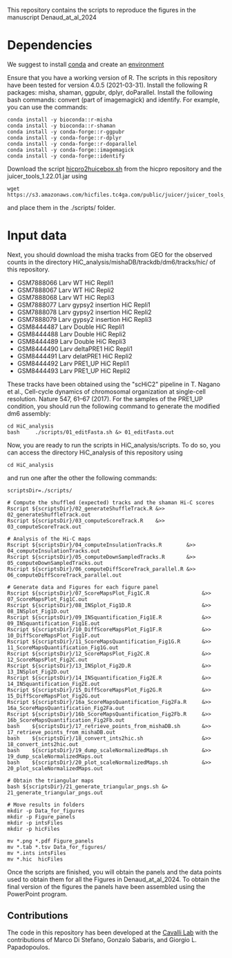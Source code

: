 This repository contains the scripts to reproduce the figures in the manuscript Denaud_at_al_2024

# Dependencies #
We suggest to install [conda](https://conda.io/projects/conda/en/latest/user-guide/getting-started.html) and create an [environment](https://conda.io/projects/conda/en/latest/user-guide/tasks/manage-environments.html)

Ensure that you have a working version of R. The scripts in this repository have been tested for version 4.0.5 (2021-03-31).
Install the following R packages: misha, shaman, ggpubr, dplyr, doParallel.
Install the following bash commands: convert (part of imagemagick) and identify.
For example, you can use the commands:
```
conda install -y bioconda::r-misha
conda install -y bioconda::r-shaman
conda install -y conda-forge::r-ggpubr
conda install -y conda-forge::r-dplyr
conda install -y conda-forge::r-doparallel
conda install -y conda-forge::imagemagick
conda install -y conda-forge::identify
```

Download the script [hicpro2huicebox.sh](https://github.com/nservant/HiC-Pro/blob/master/bin/utils/hicpro2juicebox.sh) from the hicpro repository and the juicer_tools_1.22.01.jar using 
```
wget https://s3.amazonaws.com/hicfiles.tc4ga.com/public/juicer/juicer_tools_1.22.01.jar
```
and place them in the ./scripts/ folder.

# Input data #
Next, you should download the misha tracks from GEO for the observed counts in the directory HiC_analysis/mishaDB/trackdb/dm6/tracks/hic/ of this repository.
- GSM7888066	Larv WT HiC Repli1
- GSM7888067	Larv WT HiC Repli2
- GSM7888068	Larv WT HiC Repli3
- GSM7888077	Larv gypsy2 insertion HiC Repli1
- GSM7888078	Larv gypsy2 insertion HiC Repli2
- GSM7888079	Larv gypsy2 insertion HiC Repli3
- GSM8444487     Larv Double HiC Repli1
- GSM8444488     Larv Double HiC Repli2
- GSM8444489     Larv Double HiC Repli3
- GSM8444490     Larv deltaPRE1 HiC Repli1
- GSM8444491     Larv delatPRE1 HiC Repli2
- GSM8444492     Larv PRE1_UP HiC Repli1
- GSM8444493     Larv PRE1_UP HiC Repli2

These tracks have been obtained using the "scHiC2" pipeline in T. Nagano et al., Cell-cycle dynamics of chromosomal organization at single-cell resolution. Nature 547, 61–67 (2017). For the
samples of the PRE1_UP condition, you should run the following command to generate the modified dm6 assembly:
```
cd HiC_analysis
bash     ./scripts/01_editFasta.sh &> 01_editFasta.out
```

Now, you are ready to run the scripts in HiC_analysis/scripts. To do so, you can access the directory HiC_analysis of this repository using
```
cd HiC_analysis
```
and run one after the other the following commands:
```
scriptsDir=./scripts/

# Compute the shuffled (expected) tracks and the shaman Hi-C scores
Rscript ${scriptsDir}/02_generateShuffleTrack.R &>> 02_generateShuffleTrack.out
Rscript ${scriptsDir}/03_computeScoreTrack.R    &>> 03_computeScoreTrack.out

# Analysis of the Hi-C maps
Rscript ${scriptsDir}/04_computeInsulationTracks.R        &>> 04_computeInsulationTracks.out
Rscript ${scriptsDir}/05_computeDownSampledTracks.R       &>> 05_computeDownSampledTracks.out
Rscript ${scriptsDir}/06_computeDiffScoreTrack_parallel.R &>> 06_computeDiffScoreTrack_parallel.out

# Generate data and Figures for each figure panel
Rscript ${scriptsDir}/07_ScoreMapsPlot_Fig1C.R                 &>> 07_ScoreMapsPlot_Fig1C.out
Rscript ${scriptsDir}/08_INSplot_Fig1D.R                       &>> 08_INSplot_Fig1D.out
Rscript ${scriptsDir}/09_INSquantification_Fig1E.R             &>> 09_INSquantification_Fig1E.out
Rscript ${scriptsDir}/10_DiffScoreMapsPlot_Fig1F.R             &>> 10_DiffScoreMapsPlot_Fig1F.out
Rscript ${scriptsDir}/11_ScoreMapsQuantification_Fig1G.R       &>> 11_ScoreMapsQuantification_Fig1G.out
Rscript ${scriptsDir}/12_ScoreMapsPlot_Fig2C.R                 &>> 12_ScoreMapsPlot_Fig2C.out
Rscript ${scriptsDir}/13_INSplot_Fig2D.R                       &>> 13_INSplot_Fig2D.out
Rscript ${scriptsDir}/14_INSquantification_Fig2E.R             &>> 14_INSquantification_Fig2E.out
Rscript ${scriptsDir}/15_DiffScoreMapsPlot_Fig2G.R             &>> 15_DiffScoreMapsPlot_Fig2G.out
Rscript ${scriptsDir}/16a_ScoreMapsQuantification_Fig2Fa.R     &>> 16a_ScoreMapsQuantification_Fig2Fa.out
Rscript ${scriptsDir}/16b_ScoreMapsQuantification_Fig2Fb.R     &>> 16b_ScoreMapsQuantification_Fig2Fb.out
bash    ${scriptsDir}/17_retrieve_points_from_mishaDB.sh       &>> 17_retrieve_points_from_mishaDB.out
bash    ${scriptsDir}/18_convert_ints2hic.sh                   &>> 18_convert_ints2hic.out 
bash    ${scriptsDir}/19_dump_scaleNormalizedMaps.sh           &>> 19_dump_scaleNormalizedMaps.out
bash    ${scriptsDir}/20_plot_scaleNormalizedMaps.sh           &>> 20_plot_scaleNormalizedMaps.out

# Obtain the triangular maps
bash ${scriptsDir}/21_generate_triangular_pngs.sh &> 21_generate_triangular_pngs.out

# Move results in folders
mkdir -p Data_for_figures
mkdir -p Figure_panels
mkdir -p intsFiles
mkdir -p hicFiles

mv *.png *.pdf Figure_panels
mv *.tab *.tsv Data_for_figures/
mv *.ints intsFiles
mv *.hic  hicFiles
```

Once the scripts are finished, you will obtain the panels and the data points used to obtain them for all the Figures in Denaud_at_al_2024.
To obtain the final version of the figures the panels have been assembled using the PowerPoint program.

## Contributions ##
The code in this repository has been developed at the [Cavalli Lab](https://www.igh.cnrs.fr/en/research/departments/genome-dynamics/chromatin-and-cell-biology) with the contributions of Marco Di Stefano, Gonzalo Sabaris, and Giorgio L. Papadopoulos.
